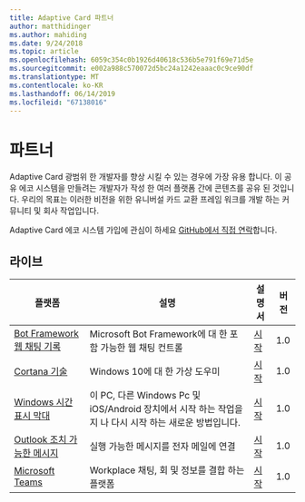 ```yaml
---
title: Adaptive Card 파트너
author: matthidinger
ms.author: mahiding
ms.date: 9/24/2018
ms.topic: article
ms.openlocfilehash: 6059c354c0b1926d40618c536b5e791f69e71d5e
ms.sourcegitcommit: e002a988c570072d5bc24a1242eaaac0c9ce90df
ms.translationtype: MT
ms.contentlocale: ko-KR
ms.lasthandoff: 06/14/2019
ms.locfileid: "67138016"
---
```

# <a name="partners"></a>파트너 

Adaptive Card 광범위 한 개발자를 향상 시킬 수 있는 경우에 가장 유용 합니다. 이 공유 에코 시스템을 만들려는 개발자가 작성 한 여러 플랫폼 간에 콘텐츠를 공유 된 것입니다. 우리의 목표는 이러한 비전을 위한 유니버설 카드 교환 프레임 워크를 개발 하는 커뮤니티 및 회사 작업입니다.

Adaptive Card 에코 시스템 가입에 관심이 하세요 [GitHub에서 직접 연락](https://github.com/Microsoft/AdaptiveCards)합니다.

## <a name="live"></a>라이브

플랫폼 | 설명 | 설명서 | 버전
---------|-------------|---------------|---------
[Bot Framework 웹 채팅 기록](https://github.com/Microsoft/BotFramework-WebChat)  | Microsoft Bot Framework에 대 한 포함 가능한 웹 채팅 컨트롤 | [시작](https://docs.microsoft.com/en-us/adaptive-cards/get-started/bots) | 1.0
[Cortana 기술](https://docs.microsoft.com/en-us/cortana/skills/adaptive-cards) | Windows 10에 대 한 가상 도우미 | [시작](https://docs.microsoft.com/en-us/adaptive-cards/get-started/bots) | 1.0
[Windows 시간 표시 막대](https://blogs.windows.com/windowsexperience/2017/12/19/announcing-windows-10-insider-preview-build-17063-pc/) | 이 PC, 다른 Windows Pc 및 iOS/Android 장치에서 시작 하는 작업을 지 나 다시 시작 하는 새로운 방법입니다. | [시작](https://docs.microsoft.com/en-us/adaptive-cards/get-started/windows) | 1.0
[Outlook 조치 가능한 메시지](https://docs.microsoft.com/en-us/outlook/actionable-messages/)  | 실행 가능한 메시지를 전자 메일에 연결 | [시작](https://docs.microsoft.com/en-us/outlook/actionable-messages/) | 1.0
[Microsoft Teams](https://products.office.com/en-US/microsoft-teams/group-chat-software) | Workplace 채팅, 회 및 정보를 결합 하는 플랫폼 | [시작](https://docs.microsoft.com/en-us/microsoftteams/platform/concepts/cards/cards-reference#adaptive-card) | 1.0
